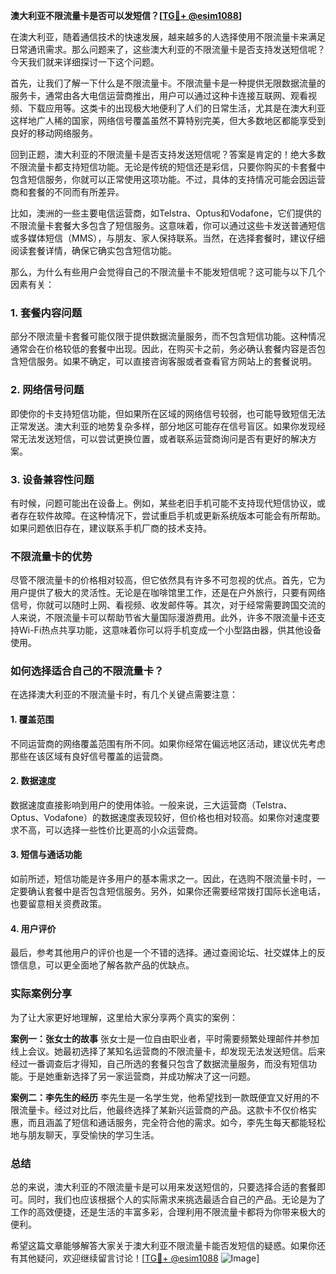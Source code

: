 **澳大利亚不限流量卡是否可以发短信？[[TG💪+ @esim1088](https://t.me/s/esim1088)]**

在澳大利亚，随着通信技术的快速发展，越来越多的人选择使用不限流量卡来满足日常通讯需求。那么问题来了，这些澳大利亚的不限流量卡是否支持发送短信呢？今天我们就来详细探讨一下这个问题。

首先，让我们了解一下什么是不限流量卡。不限流量卡是一种提供无限数据流量的服务卡，通常由各大电信运营商推出，用户可以通过这种卡连接互联网、观看视频、下载应用等。这类卡的出现极大地便利了人们的日常生活，尤其是在澳大利亚这样地广人稀的国家，网络信号覆盖虽然不算特别完美，但大多数地区都能享受到良好的移动网络服务。

回到正题，澳大利亚的不限流量卡是否支持发送短信呢？答案是肯定的！绝大多数不限流量卡都支持短信功能。无论是传统的短信还是彩信，只要你购买的卡套餐中包含短信服务，你就可以正常使用这项功能。不过，具体的支持情况可能会因运营商和套餐的不同而有所差异。

比如，澳洲的一些主要电信运营商，如Telstra、Optus和Vodafone，它们提供的不限流量卡套餐大多包含了短信服务。这意味着，你可以通过这些卡发送普通短信或多媒体短信（MMS），与朋友、家人保持联系。当然，在选择套餐时，建议仔细阅读套餐详情，确保它确实包含短信功能。

那么，为什么有些用户会觉得自己的不限流量卡不能发短信呢？这可能与以下几个因素有关：

### 1. 套餐内容问题
部分不限流量卡套餐可能仅限于提供数据流量服务，而不包含短信功能。这种情况通常会在价格较低的套餐中出现。因此，在购买卡之前，务必确认套餐内容是否包含短信服务。如果不确定，可以直接咨询客服或者查看官方网站上的套餐说明。

### 2. 网络信号问题
即使你的卡支持短信功能，但如果所在区域的网络信号较弱，也可能导致短信无法正常发送。澳大利亚的地势复杂多样，部分地区可能存在信号盲区。如果你发现经常无法发送短信，可以尝试更换位置，或者联系运营商询问是否有更好的解决方案。

### 3. 设备兼容性问题
有时候，问题可能出在设备上。例如，某些老旧手机可能不支持现代短信协议，或者存在软件故障。在这种情况下，尝试重启手机或更新系统版本可能会有所帮助。如果问题依旧存在，建议联系手机厂商的技术支持。

### 不限流量卡的优势

尽管不限流量卡的价格相对较高，但它依然具有许多不可忽视的优点。首先，它为用户提供了极大的灵活性。无论是在咖啡馆里工作，还是在户外旅行，只要有网络信号，你就可以随时上网、看视频、收发邮件等。其次，对于经常需要跨国交流的人来说，不限流量卡可以帮助节省大量国际漫游费用。此外，许多不限流量卡还支持Wi-Fi热点共享功能，这意味着你可以将手机变成一个小型路由器，供其他设备使用。

### 如何选择适合自己的不限流量卡？

在选择澳大利亚的不限流量卡时，有几个关键点需要注意：

#### 1. 覆盖范围
不同运营商的网络覆盖范围有所不同。如果你经常在偏远地区活动，建议优先考虑那些在该区域有良好信号覆盖的运营商。

#### 2. 数据速度
数据速度直接影响到用户的使用体验。一般来说，三大运营商（Telstra、Optus、Vodafone）的数据速度表现较好，但价格也相对较高。如果你对速度要求不高，可以选择一些性价比更高的小众运营商。

#### 3. 短信与通话功能
如前所述，短信功能是许多用户的基本需求之一。因此，在选购不限流量卡时，一定要确认套餐中是否包含短信服务。另外，如果你还需要经常拨打国际长途电话，也要留意相关资费政策。

#### 4. 用户评价
最后，参考其他用户的评价也是一个不错的选择。通过查阅论坛、社交媒体上的反馈信息，可以更全面地了解各款产品的优缺点。

### 实际案例分享

为了让大家更好地理解，这里给大家分享两个真实的案例：

**案例一：张女士的故事**
张女士是一位自由职业者，平时需要频繁处理邮件并参加线上会议。她最初选择了某知名运营商的不限流量卡，却发现无法发送短信。后来经过一番调查后才得知，自己所选的套餐只包含了数据流量服务，而没有短信功能。于是她重新选择了另一家运营商，并成功解决了这一问题。

**案例二：李先生的经历**
李先生是一名学生党，他希望找到一款既便宜又好用的不限流量卡。经过对比后，他最终选择了某新兴运营商的产品。这款卡不仅价格实惠，而且涵盖了短信和通话服务，完全符合他的需求。如今，李先生每天都能轻松地与朋友聊天，享受愉快的学习生活。

### 总结

总的来说，澳大利亚的不限流量卡是可以用来发送短信的，只要选择合适的套餐即可。同时，我们也应该根据个人的实际需求来挑选最适合自己的产品。无论是为了工作的高效便捷，还是生活的丰富多彩，合理利用不限流量卡都将为你带来极大的便利。

希望这篇文章能够解答大家关于澳大利亚不限流量卡能否发短信的疑惑。如果你还有其他疑问，欢迎继续留言讨论！[[TG💪+ @esim1088](https://t.me/s/esim1088) ![Image](https://i.postimg.cc/4NQfJmqS/Snipaste-2025-05-13-00-14-12.png)]